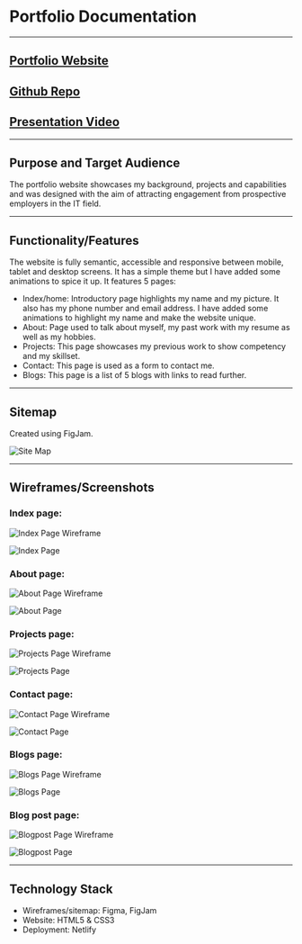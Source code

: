 # Portfolio Documentation

---

## [Portfolio Website](https://inspiring-longma-9f9890.netlify.app/index.html)

## [Github Repo](https://github.com/timmywebdev/TimothyNguyen_T1A2)

## [Presentation Video]()

---

## Purpose and Target Audience

The portfolio website showcases my background, projects and capabilities and was designed with the aim of attracting engagement from prospective employers in the IT field.

---

## Functionality/Features
The website is fully semantic, accessible and responsive between mobile, tablet and desktop screens. It has a simple theme but I have added some animations to spice it up. It features 5 pages: 

- Index/home: Introductory page highlights my name and my picture. It also has my phone number and email address. I have added some animations to highlight my name and make the website unique.
- About: Page used to talk about myself, my past work with my resume as well as my hobbies.
- Projects: This page showcases my previous work to show competency and my skillset.
- Contact: This page is used as a form to contact me.
- Blogs: This page is a list of 5 blogs with links to read further.

---

## Sitemap
Created using FigJam.

![Site Map](/docs/sitemap.png "Site Map")

---

## Wireframes/Screenshots

### Index page:

![Index Page Wireframe](/docs/index-wireframe.png "Index Page Wireframe")

![Index Page](/docs/index-ss.png "Index Page")

### About page:

![About Page Wireframe](/docs/about-wireframe.png "Index Page Wireframe")

![About Page](/docs/about-ss.png "Index Page")

### Projects page:

![Projects Page Wireframe](/docs/projects-wireframe.png "Projects Page Wireframe")

![Projects Page](/docs/projects-ss.png "Projects Page")

### Contact page:

![Contact Page Wireframe](/docs/contact-wireframe.png "Contact Page Wireframe")

![Contact Page](/docs/contact-ss.png "Contact Page")

### Blogs page:

![Blogs Page Wireframe](/docs/blog-wireframe.png "Blogs Page Wireframe")

![Blogs Page](/docs/blog-ss.png "Blogs Page")

### Blog post page:

![Blogpost Page Wireframe](/docs/blogpost-wireframe.png "Blogpost Page Wireframe")

![Blogpost Page](/docs/blogpost-ss.png "Blogpost Page")

---

## Technology Stack

- Wireframes/sitemap: Figma, FigJam
- Website: HTML5 & CSS3
- Deployment: Netlify